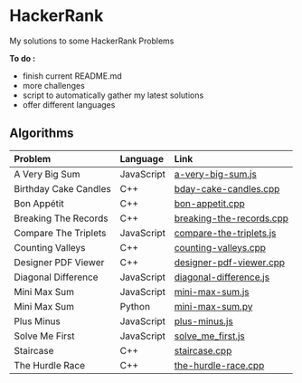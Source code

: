 # HackerRank

My solutions to some HackerRank Problems


**To do :**

* finish current README.md
* more challenges
* script to automatically gather my latest solutions
* offer different languages



## Algorithms


| Problem        | Language           | Link  |
| :------------- |:-------------| :-----|
| A Very Big Sum | JavaScript | [a-very-big-sum.js](../master/Algorithms/A%20Very%20Big%20Sum/a-very-big-sum.js) |
| Birthday Cake Candles | C++ |   [bday-cake-candles.cpp](../master/algorithms/Birthday%20Cake%20Candles/bday-cake-candles.cpp) |
| Bon Appétit | C++ | [bon-appetit.cpp](../master/algorithms/Bon%20App%C3%A9tit/bon-appetit.cpp) |
| Breaking The Records | C++ | [breaking-the-records.cpp](../master/algorithms/Breaking%20The%20Records/breaking-the-records.cpp) |
| Compare The Triplets | JavaScript | [compare-the-triplets.js](../master/algorithms/Compare%20The%20Triplets/compare-the-triplets.js) |
| Counting Valleys | C++ | [counting-valleys.cpp](../master/algorithms/Counting%20Valleys/counting-valleys.cpp) |
| Designer PDF Viewer | C++ | [designer-pdf-viewer.cpp](../master/algorithms/Designer%20PDF%20Viewer/designer-pdf-viewer.cpp) |
| Diagonal Difference | JavaScript | [diagonal-difference.js](../master/algorithms/Diagonal%20Difference/diagonal-difference.js) |
| Mini Max Sum | JavaScript | [mini-max-sum.js](../master/algorithms/Mini%20Max%20Sum/mini-max-sum.js) |
| Mini Max Sum | Python | [mini-max-sum.py](../master/algorithms/Mini%20Max%20Sum/mini-max-sum.py) |
| Plus Minus | JavaScript | [plus-minus.js](../master/algorithms/Plus%20Minus) |
| Solve Me First | JavaScript | [solve_me_first.js](../master/algorithms/Solve%20Me%20First/solve_me_first.js) |
| Staircase | C++ | [staircase.cpp](../master/algorithms/Staircase/staircase.cpp) |
| The Hurdle Race | C++ | [the-hurdle-race.cpp](../master/algorithms/The%20Hurdle%20Race/the-hurdle-race.cpp) |
